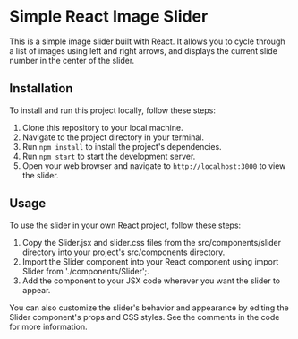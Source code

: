 # Simple React Image Slider

This is a simple image slider built with React. It allows you to cycle through a list of images using left and right arrows, and displays the current slide number in the center of the slider.

## Installation

To install and run this project locally, follow these steps:

1. Clone this repository to your local machine.
2. Navigate to the project directory in your terminal.
3. Run `npm install` to install the project's dependencies.
4. Run `npm start` to start the development server.
5. Open your web browser and navigate to `http://localhost:3000` to view the slider.

## Usage

To use the slider in your own React project, follow these steps:

1. Copy the Slider.jsx and slider.css files from the src/components/slider directory into your project's src/components directory.
2. Import the Slider component into your React component using import Slider from './components/Slider';.
3. Add the <Slider /> component to your JSX code wherever you want the slider to appear.

You can also customize the slider's behavior and appearance by editing the Slider component's props and CSS styles. See the comments in the code for more information.